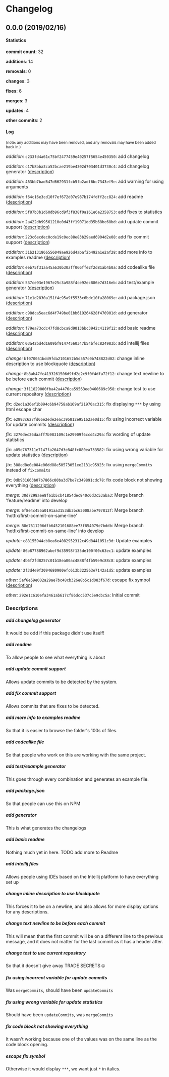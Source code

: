 # Changelog
## 0.0.0 (2019/02/16)
#### Statistics
**commit count**: 32

**additions**: 14

**removals**: 0

**changes**: 3

**fixes**: 6

**merges**: 3

**updates**: 4

**other commits**: 2

#### Log
<small>(note: any additions may have been removed, and any removals may have been added back in.)</small>

*addition:* `c233fd4a61c75bf2477459e40257f5654e450350`: add changelog

*addition:* `c17b8bba3ca52bcae219be4302d703401d3730c4`: add changelog generator ([description](#add-changelog-generator-16))

*addition:* `463bb7bad647d662931fcb5fb2adf6bc7343ef9e`: add warning for using arguments

*addition:* `f64c16e3cd10f7ef672d07e987b174fdff2cc824`: add readme ([description](#add-readme-16))

*addition:* `5f87b3b1d60db96cd9f3f838f0a161e6a2358753`: add fixes to statistics

*addition:* `2a422db99561210e0d43ff19071dd35b68bc68bd`: add update commit support ([description](#add-update-commit-support-16))

*addition:* `223c6ecdec0cde19c0ec88e83b29aed6904d2e08`: add fix commit support ([description](#add-fix-commit-support-16))

*addition:* `31b2131866556049ae926d4abaf2b492a1e2af28`: add more info to examples readme ([description](#add-more-info-to-examples-readme-16))

*addition:* `eeb75f31aa45a630b30aff066ffe2f2d81ab4b0a`: add codealike file ([description](#add-codealike-file-16))

*addition:* `537ce93e1967e25c3a988f4ce92ec886e7d316eb`: add test/example generator ([description](#add-testexample-generator-16))

*addition:* `71e1d2830a151f4c95a9f5533c6bdc10fa28069e`: add package.json ([description](#add-packagejson-16))

*addition:* `c98dca5eac6d4f749be01bb619264628f470901d`: add generator ([description](#add-generator-16))

*addition:* `f79ea73cdc47fd8cbca8d9013bbc3942c4119f12`: add basic readme ([description](#add-basic-readme-16))

*addition:* `03a42bd4d1609bf91474560347b54bfec824983b`: add intellij files ([description](#add-intellij-files-16))

*change:* `bf070051bdd9fda2101652b5d557c0b748822d02`: change inline description to use blockquote ([description](#change-inline-description-to-use-blockquote-16))

*change:* `8b8ab47fc4193261506d9fd2e2c9f0f4dfa72f12`: change text newline to be before each commit ([description](#change-text-newline-to-be-before-each-commit-16))

*change:* `3f11829000fba42a4476ca59563ee0460689c958`: change test to use current repository ([description](#change-test-to-use-current-repository-16))

*fix:* `d2ed1a36ef1b094c6b94758ab169af21970ac315`: fix displaying `***` by using html escape char

*fix:* `e2893c627fd66e2ede2eac395812e95162ae0d15`: fix using incorrect variable for update commits ([description](#fix-using-incorrect-variable-for-update-commits-16))

*fix:* `3270dec26daaff7b983109c1e29909f6ccd4c29a`: fix wording of update statistics

*fix:* `a05e767311e7147fa2647d3e848fc880ea733582`: fix using wrong variable for update statistics ([description](#fix-using-wrong-variable-for-update-statistics-16))

*fix:* `388ed8e0e084e06dd88e50573051ee2131c95923`: fix using `mergeCommits` instead of `fixCommits`

*fix:* `0db931663b07b7866c00ba3d7be7c349891cdc78`: fix code block not showing everything ([description](#fix-code-block-not-showing-everything-16))

*merge:* `30d7298aee8f61b5cb41854dec840c6d3c53aba3`: Merge branch 'feature/readme' into develop

*merge:* `6f8e4c455a0191aa3153db3bc63008abe797812f`: Merge branch 'hotfix/first-commit-on-same-line'

*merge:* `88e7611206dfb6452101688ee73f854079e7bddb`: Merge branch 'hotfix/first-commit-on-same-line' into develop

*update:* `c88155944cb8ea6e4082952312c49d8441051c3d`: Update examples

*update:* `86b87788962abef9d35998f135de100f00c63ec1`: update examples

*update:* `4b6f2fd8257c01b18ea00ac4888f4fb59e9c88c8`: update examples

*update:* `2f3d4e9f3094680900efc613b322563e7142a1d5`: update examples

*other:* `5af6e59e002a29ae7bc48cb326e8b5c1d083f67d`: escape fix symbol ([description](#escape-fix-symbol-16))

*other:* `292e1c610efa3461ab617cf86dcc537c5e9cbc5a`: Initial commit
### Descriptions
##### add changelog generator
It would be odd if this package didn't use itself!                    
##### add readme
To allow people to see what everything is about
##### add update commit support
Allows update commits to be detected by the system.
##### add fix commit support
Allows commits that are fixes to be detected.
##### add more info to examples readme
So that it is easier to browse the folder's 100s of files.
##### add codealike file
So that people who work on this are working with the same project.
##### add test/example generator
This goes through every combination and generates an example file.
##### add package.json
So that people can use this on NPM
##### add generator
This is what generates the changelogs
##### add basic readme
Nothing much yet in here. TODO add more to Readme
##### add intellij files
Allows people using IDEs based on the Intellij platform to have everything set up
##### change inline description to use blockquote
This forces it to be on a newline, and also allows for more display options for any descriptions.
##### change text newline to be before each commit
This will mean that the first commit will be on a different line to the previous message, and it does not matter for the last commit as it has a header after.
##### change test to use current repository
So that it doesn't give away TRADE SECRETS 🤐
##### fix using incorrect variable for update commits
Was `mergeCommits`, should have been `updateCommits`
##### fix using wrong variable for update statistics
Should have been `updateCommits`, was `mergeCommits`
##### fix code block not showing everything
It wasn't working because one of the values was on the same line as the code block opening.
##### escape fix symbol
Otherwise it would display `***`, we want just `*` in italics.
